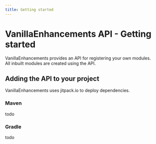 ```yaml
---
title: Getting started
---
```


# VanillaEnhancements API - Getting started

VanillaEnhancements provides an API for registering your own modules.  
All inbuilt modules are created using the API.

## Adding the API to your project

VanillaEnhancements uses jitpack.io to deploy dependencies.

### Maven
todo
### Gradle
todo